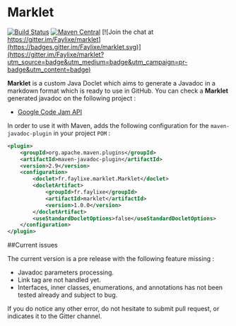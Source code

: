 # Marklet

[![Build Status](https://travis-ci.org/Faylixe/marklet.svg)](https://travis-ci.org/Faylixe/marklet) [![Maven Central](https://maven-badges.herokuapp.com/maven-central/fr.faylixe/marklet/badge.svg)](https://maven-badges.herokuapp.com/maven-central/fr.faylixe/marklet) [![Join the chat at https://gitter.im/Faylixe/marklet](https://badges.gitter.im/Faylixe/marklet.svg)](https://gitter.im/Faylixe/marklet?utm_source=badge&utm_medium=badge&utm_campaign=pr-badge&utm_content=badge)

**Marklet** is a custom Java Doclet which aims to generate a Javadoc in a markdown format which is ready to use in GitHub. You can check a **Marklet** generated javadoc on the following project :

* [Google Code Jam API](https://github.com/Faylixe/googlecodejam-client/tree/master/javadoc/fr/faylixe/googlecodejam/client)

In order to use it with Maven, adds the following configuration for the ``maven-javadoc-plugin``
in your project ``POM`` :

```xml
<plugin>
	<groupId>org.apache.maven.plugins</groupId>
	<artifactId>maven-javadoc-plugin</artifactId>
	<version>2.9</version>
	<configuration>
		<doclet>fr.faylixe.marklet.Marklet</doclet>
		<docletArtifact>
			<groupId>fr.faylixe</groupId>
			<artifactId>marklet</artifactId>
			<version>1.0.0</version>
		</docletArtifact>
		<useStandardDocletOptions>false</useStandardDocletOptions>
	</configuration>
</plugin>
```

##Current issues

The current version is a pre release with the following feature missing :

* Javadoc parameters processing.
* Link tag are not handled yet.
* Interfaces, inner classes, enumerations, and annotations has not been tested already and subject to bug.

If you do notice any other error, do not hesitate to submit pull request, or indicates it to the Gitter channel.